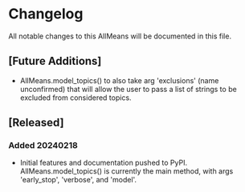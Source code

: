 # Changelog

All notable changes to this AllMeans will be documented in this file.

## [Future Additions]

- AllMeans.model_topics() to also take arg 'exclusions' (name unconfirmed) that will allow the user to pass a list of strings to be excluded from considered topics.

## [Released]

### Added 20240218

- Initial features and documentation pushed to PyPI. AllMeans.model_topics() is currently the main method, with args 'early_stop', 'verbose', and 'model'.
